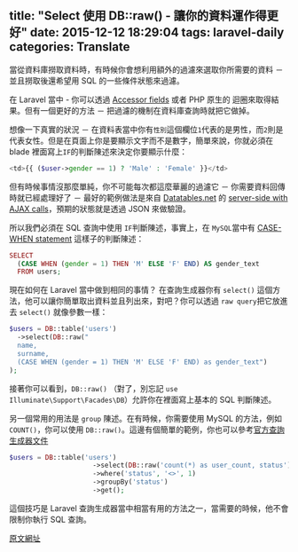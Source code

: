 title: "Select 使用 DB::raw() - 讓你的資料運作得更好"
date: 2015-12-12 18:29:04
tags: laravel-daily
categories: Translate
---

當從資料庫撈取資料時，有時候你會想利用額外的過濾來選取你所需要的資料 － 並且撈取後還希望用 SQL 的一些條件狀態來過濾。

<!-- more -->

在 Laravel 當中 - 你可以透過 [Accessor fields](http://laraveldaily.com/why-use-appends-with-accessors-in-eloquent/) 或者 PHP 原生的 迴圈來取得結果。但有一個更好的方法 － 把過濾的機制在資料庫查詢時就把它做掉。

想像一下真實的狀況 － 在資料表當中你有`性別`這個欄位`1`代表的是男性，而`2`則是代表女性。但是在頁面上你是要顯示文字而不是數字，簡單來說，你就必須在 blade 裡面寫上`IF`的判斷陳述來決定你要顯示什麼：

``` php
<td>{{ ($user->gender == 1) ? 'Male' : 'Female' }}</td>
```

但有時候事情沒那麼單純，你不可能每次都這麼華麗的過濾它 － 你需要資料回傳時就已經處理好了 － 最好的範例做法是來自 [Datatables.net](http://datatables.net/) 的 [server-side with AJAX calls](http://datatables.net/examples/data_sources/server_side.html)，預期的狀態就是透過 JSON 來做驗證。

所以我們必須在 SQL 查詢中使用 `IF`判斷陳述，事實上，在 `MySQL`當中有 [CASE-WHEN statement](https://dev.mysql.com/doc/refman/5.7/en/case.html) 這樣子的判斷陳述：

``` php
SELECT
  (CASE WHEN (gender = 1) THEN 'M' ELSE 'F' END) AS gender_text
  FROM users;
```

現在如何在 Laravel 當中做到相同的事情？ 在查詢生成器你有 `select()` 這個方法，他可以讓你簡單取出資料並且列出來，對吧？你可以透過 `raw query`把它放進去 `select()` 就像參數一樣：

``` php
$users = DB::table('users')
  ->select(DB::raw("
  name,
  surname,
  (CASE WHEN (gender = 1) THEN 'M' ELSE 'F' END) as gender_text")
);
```

接著你可以看到，`DB::raw()` （對了，別忘記 `use Illuminate\Support\Facades\DB`）允許你在裡面寫上基本的 SQL 判斷陳述。

另一個常用的用法是 `group` 陳述。在有時候，你需要使用 MySQL 的方法，例如 `COUNT()`，你可以使用 `DB::raw()`。這邊有個簡單的範例，你也可以參考[官方查詢生成器文件](http://laravel.com/docs/5.1/queries#selects)

``` php
$users = DB::table('users')
                     ->select(DB::raw('count(*) as user_count, status'))
                     ->where('status', '<>', 1)
                     ->groupBy('status')
                     ->get();
```

這個技巧是 Laravel 查詢生成器當中相當有用的方法之一，當需要的時候，他不會限制你執行 SQL 查詢。

[原文網址](http://laraveldaily.com/select-with-dbraw-make-your-database-work/)